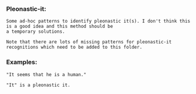 ### Pleonastic-it:

    Some ad-hoc patterns to identify pleonastic it(s). I don't think this is a good idea and this method should be
    a temporary solutions.
    
    Note that there are lots of missing patterns for pleonastic-it recognitions which need to be added to this folder.
    
### Examples:

    "It seems that he is a human."
    
    "It" is a pleonastic it.
